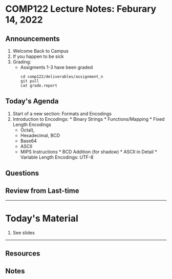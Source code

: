 # COMP122 Lecture Notes: Feburary 14, 2022

## Announcements
   1. Welcome Back to Campus
   1. If you happen to be sick
   1. Grading:
      - Assigments 1-3 have been graded
        ```
        cd comp122/deliverables/assignment_n
        git pull
        cat grade.report
        ```

## Today's Agenda
   1. Start of a new section: Formats and Encodings
   1. Introduction to Encodings:
     * Binary Strings
     * Functions/Mapping
     * Fixed Length Encodings
       - Octal), 
       - Hexadecimal, BCD
       - Base64
       - ASCII
       - MIPS Instructions
     * BCD Addition (for shadow)
     * ASCII in Detail
     * Variable Length Encodings:  UTF-8

## Questions

## Review from Last-time

---
# Today's Material
  1. See slides


---
## Resources
## Notes